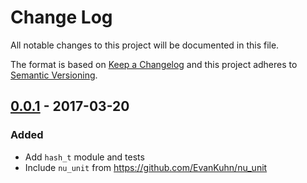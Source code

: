 # Change Log
All notable changes to this project will be documented in this file.

The format is based on [Keep a Changelog](http://keepachangelog.com/)
and this project adheres to [Semantic Versioning](http://semver.org/).

## [0.0.1] - 2017-03-20
### Added
- Add `hash_t` module and tests
- Include `nu_unit` from https://github.com/EvanKuhn/nu_unit

[0.0.1]: https://github.com/EvanKuhn/c-utils/releases/tag/v0.0.1

